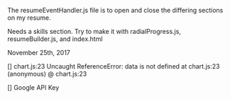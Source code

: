 The resumeEventHandler.js file is to open and close the differing sections on my resume. 

Needs a skills section. Try to make it with radialProgress.js, resumeBuilder.js, and index.html 


November 25th, 2017

[] chart.js:23 Uncaught ReferenceError: data is not defined
    at chart.js:23
(anonymous) @ chart.js:23

[] Google API Key